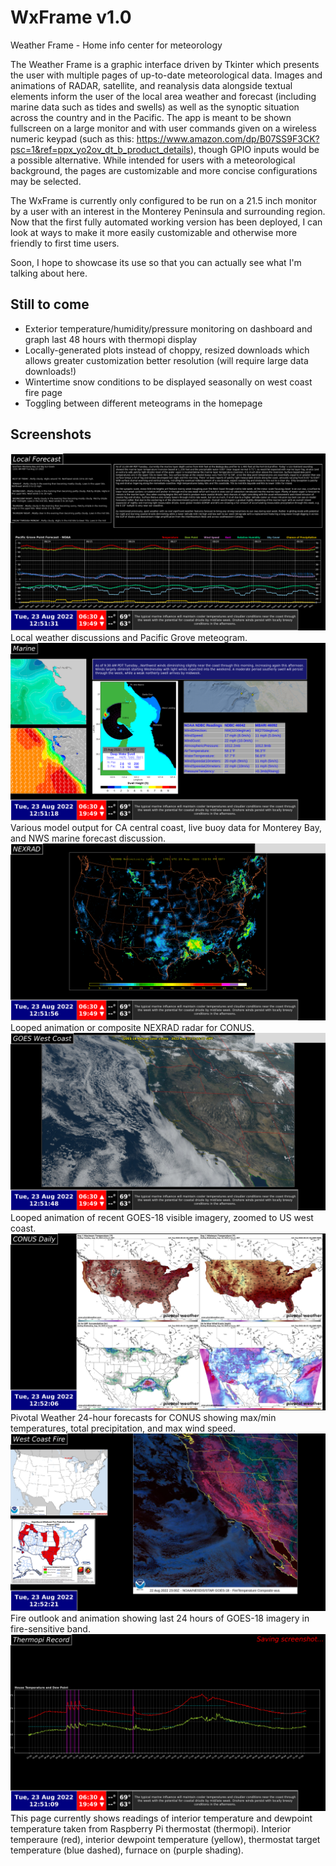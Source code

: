 # WxFrame v1.0
 Weather Frame - Home info center for meteorology
 
 The Weather Frame is a graphic interface driven by Tkinter which presents the user with multiple pages of up-to-date meteorological data.  Images and animations of RADAR, satellite, and reanalysis data alongside textual elements inform the user of the local area weather and forecast (including marine data such as tides and swells) as well as the synoptic situation across the country and in the Pacific.  The app is meant to be shown fullscreen on a large monitor and with user commands given on a wireless numeric keypad (such as this: https://www.amazon.com/dp/B07SS9F3CK?psc=1&ref=ppx_yo2ov_dt_b_product_details), though GPIO inputs would be a possible alternative.  While intended for users with a meteorological background, the pages are customizable and more concise configurations may be selected.
 
 The WxFrame is currently only configured to be run on a 21.5 inch monitor by a user with an interest in the Monterey Peninsula and surrounding region.  Now that the first fully automated working version has been deployed, I can look at ways to make it more easily customizable and otherwise more friendly to first time users.  
 
 Soon, I hope to showcase its use so that you can actually see what I'm talking about here.
 
 ## Still to come
 
 - Exterior temperature/humidity/pressure monitoring on dashboard and graph last 48 hours with thermopi display
 - Locally-generated plots instead of choppy, resized downloads which allows greater customization better resolution (will require large data downloads!)
 - Wintertime snow conditions to be displayed seasonally on west coast fire page
 - Toggling between different meteograms in the homepage

## Screenshots

![homepage](wxframe/screenshots/20220823125131.png)
Local weather discussions and Pacific Grove meteogram.
![marine](wxframe/screenshots/20220823125119.png)
Various model output for CA central coast, live buoy data for Monterey Bay, and NWS marine forecast discussion.
![nexrad](wxframe/screenshots/20220823125157.png)
Looped animation or composite NEXRAD radar for CONUS.
![goes](wxframe/screenshots/20220823125150.png)
Looped animation of recent GOES-18 visible imagery, zoomed to US west coast.
![conus](wxframe/screenshots/20220823125206.png)
Pivotal Weather 24-hour forecasts for CONUS showing max/min temperatures, total precipitation, and max wind speed.
![cafire](wxframe/screenshots/20220823125222.png)
Fire outlook and animation showing last 24 hours of GOES-18 imagery in fire-sensitive band.
![thermopi](wxframe/screenshots/20220823125111.png)
This page currently shows readings of interior temperature and dewpoint temperature taken from Raspberry Pi thermostat (thermopi).  Interior temperaure (red), interior dewpoint temperature (yellow), thermostat target temperature (blue dashed), furnace on (purple shading).
